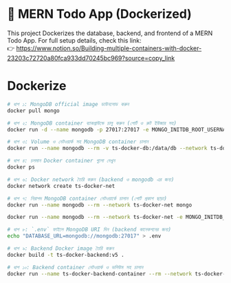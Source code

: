 # 🚀 MERN Todo App (Dockerized)

This project Dockerizes the database, backend, and frontend of a MERN Todo App.
For full setup details, check this link: </br>
👉 https://www.notion.so/Building-multiple-containers-with-docker-23203c72720a80fca933dd70245bc969?source=copy_link

# Dockerize

```bash
# ধাপ ১: MongoDB official image ডাউনলোড করুন
docker pull mongo

# ধাপ ২: MongoDB container ব্যাকগ্রাউন্ডে চালু করুন (পোর্ট ও রুট ইউজার সহ)
docker run -d --name mongodb -p 27017:27017 -e MONGO_INITDB_ROOT_USERNAME=admin -e MONGO_INITDB_ROOT_PASSWORD=pass123 mongo

# ধাপ ৩: Volume ও নেটওয়ার্ক সহ MongoDB container চালান
docker run --name mongodb --rm -v ts-docker-db:/data/db --network ts-docker-net -e MONGO_INITDB_ROOT_USERNAME=ts-docker -e MONGO_INITDB_ROOT_PASSWORD=ts-docker mongo

# ধাপ ৪: চলমান Docker container গুলো দেখুন
docker ps

# ধাপ ৬: Docker network তৈরি করুন (backend ও mongodb এর জন্য)
docker network create ts-docker-net

# ধাপ ৭: নিরাপদ MongoDB container নেটওয়ার্কে চালান (পোর্ট প্রকাশ ছাড়া)
docker run --name mongodb --rm --network ts-docker-net mongo

docker run --name mongodb --rm --network ts-docker-net -e MONGO_INITDB_ROOT_USERNAME=ts-docker -e MONGO_INITDB_ROOT_PASSWORD=ts-docker mongo

# ধাপ ৮: `.env` ফাইলে MongoDB URI দিন (backend কানেকশনের জন্য)
echo "DATABASE_URL=mongodb://mongodb:27017" > .env

# ধাপ ৯: Backend Docker image তৈরি করুন
docker build -t ts-docker-backend:v5 .

# ধাপ ১০: Backend container নেটওয়ার্ক ও ভলিউম সহ চালান
docker run --name ts-docker-backend-container --rm --network ts-docker-net --env-file .env -w /app -v ts-docker-logs:/app/logs -v "$(pwd)":/app -v /app/node_modules -p 5000:5000 ts-docker-backend:v5
